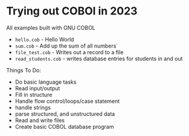 # Trying out COBOl in 2023

All examples built with GNU COBOL

* `hello.cob` - Hello World
* `sum.cob` - Add up the sum of all numbers`
* `file_test.cob` - Writes out a record to a file
* `read_students.cob` - writes database entries for students in and out

Things To Do:
 * Do basic language tasks
 * Read input/output
 * Fill in structure
 * Handle flow control/loops/case statement
 * handle strings
 * parse structured, and unstructured data
 * Read and write files
 * Create basic COBOL database program

